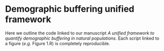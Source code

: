 # Demographic buffering unified framework

Here we outline the code linked to our manuscript _A unified framework to  quantify demographic buffering in natural populations_. Each script linked to a figure (_e.g._ Figure 1.R) is completely reproducible.
